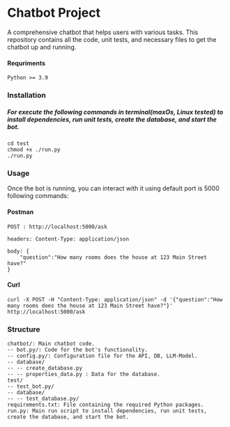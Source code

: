 # Chatbot Project
A comprehensive chatbot that helps users with various tasks. This repository contains all the code, unit tests, and necessary files to get the chatbot up and running.

#### Requriments
```
Python >= 3.9
```

### Installation
##### For execute the following commands in terminal(maxOs, Linux tested) to install dependencies, run unit tests, create the database, and start the bot.
```
cd test
chmod +x ./run.py
./run.py
```

### Usage
Once the bot is running, you can interact with it using default port is 5000 following commands:
#### Postman
```
POST : http://localhost:5000/ask

headers: Content-Type: application/json

body: {
    "question":"How many rooms does the house at 123 Main Street have?"
}
```
#### Curl
```
curl -X POST -H "Content-Type: application/json" -d '{"question":"How many rooms does the house at 123 Main Street have?"}' http://localhost:5000/ask
```


### Structure
```
chatbot/: Main chatbot code.
-- bot.py/: Code for the bot's functionality.
-- config.py/: Configuration file for the API, DB, LLM-Model.
-- database/
-- -- create_database.py
-- -- properties_data.py : Data for the database.
test/
-- test_bot.py/
-- database/
-- -- test_database.py/
requirements.txt: File containing the required Python packages.
run.py: Main run script to install dependencies, run unit tests, create the database, and start the bot.
```

